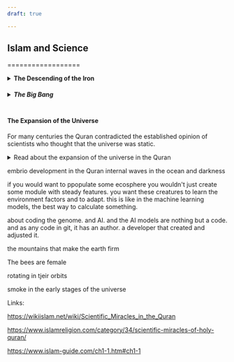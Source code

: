 ```yaml
---
draft: true

---
```


## Islam and Science
==================
<style>
  code {
    white-space : pre-wrap !important;
    word-break: break-word;
  }
</style>



<details>
<summary><b>The Descending of the Iron </b></summary>

	"And We also sent down iron in which there lies great force and which has many uses for mankind…"
	(Quran 57:25)

</details>

<details>
<summary><h5 style="display:inline-block">The Big Bang</h5s></summary>

100 years ago, the world’s best scientific minds thought that the universe had always existed. Since it always existed, it didn’t need a Creator.

Einstein changed all that.

His ‘field equations’ suggested that the universe was expanding like a balloon. The mathematician and Belgian Priest, George Lemaître, realised that this expansion had to have started from somewhere. It must have come from an initial, dense point. This idea became known as the Big Bang. Today, it is the basis for understanding the origin of the universe.

What few people know however is that the Holy Quran described the Big Bang perfectly, 1400 years earlier.

	اَوَ لَمۡ یَرَ الَّذِیۡنَ کَفَرُوۡۤا اَنَّ السَّمٰوٰتِ وَ الۡاَرۡضَ کَانَتَا رَتۡقًا فَفَتَقۡنٰہُمَا ؕ وَ جَعَلۡنَا مِنَ الۡمَآءِ کُلَّ شَیۡءٍ حَیٍّ ؕ اَفَلَا یُؤۡمِنُوۡنَ	
	"Do not the disbelievers see that the heavens and the earth were a closed-up mass (ratqan), then We opened them out? And We made from water every living thing. Will they not then believe?" 
	Holy Quran, 21:31

The arabic word ratqan means a closed-up mass. It also means darkness. A dark, closed-up mass is a perfect description of what we know the universe looked like in its earliest moments. The heavens and the Earth were indeed opened out from this mass to produce the universe we see today.

The verse further says that water is the basis of life. This is now an accepted scientific fact. When NASA look for planets that can bear life, they look for water.
</details>


#### The Expansion of the Universe

For many centuries the Quran contradicted the established opinion of scientists who thought that the universe was static. 

<details>

<summary> Read about the expansion of the universe in the Quran </summary>

Einstein’s equations tell us that the universe is expanding. This discovery surprised everyone.

For decades thereafter, scientists thought the universe exploded out of the Big Bang, and has been slowing down ever since. But they were wrong. The universe’s expansion has recently been speeding up. This mysterious re-expansion is driven by what we call dark energy. About 5 billion years ago, this mysterious anti-gravity began pushing the universe outwards once more.

The Holy Quran describes this perfectly:

	وَالسَّمَاءَ بَنَيْنَاهَا بِأَيْدٍ وَإِنَّا لَمُوسِعُونَ>
	 "And We have built the heaven with might and We continue to expand it indeed."
	 Holy Quran 51:48

This astonishing verse does not just tell us that the universe has expanded. The arabic ‘la-mūsiʿūna’ tells us that the universe is continuing to expand.

Such a statement is a sure sign of the Prophet Muhammad’s truth, peace be upon him.

To read more about Big Bang cosmology in the Quran, see this in-depth article.
</details>


embrio development in the Quran
internal waves in the ocean and darkness

if you would want to ppopulate some ecosphere you wouldn't just create some module with steady features. you want these creatures to learn the environment factors and to adapt. this is like in the machine learning models, the best way to calculate something.

about coding the genome. and AI.
and the AI models are nothing but a code. and as any code in git, it has an author. a developer that created and adjusted it.

the mountains that make the earth firm

The bees are female


rotating in tjeir orbits

smoke in the early stages of the universe


Links:

https://wikiislam.net/wiki/Scientific_Miracles_in_the_Quran

https://www.islamreligion.com/category/34/scientific-miracles-of-holy-quran/

https://www.islam-guide.com/ch1-1.htm#ch1-1


